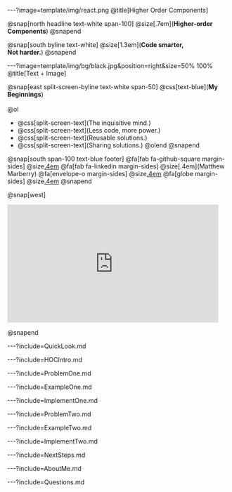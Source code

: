 ---?image=template/img/react.png
@title[Higher Order Components]

@snap[north headline text-white span-100]
@size[.7em](**Higher-order Components**)
@snapend

@snap[south byline text-white]
@size[1.3em](**Code smarter, <br> Not harder.**)
@snapend

---?image=template/img/bg/black.jpg&position=right&size=50% 100%
@title[Text + Image]

@snap[east split-screen-byline text-white span-50]
@css[text-blue](**My Beginnings**)
<br><br>
@ol
- @css[split-screen-text](The inquisitive mind.)
- @css[split-screen-text](Less code, more power.)
- @css[split-screen-text](Reusable solutions.)
- @css[split-screen-text](Sharing solutions.)
@olend
@snapend

@snap[south span-100 text-blue footer]
@fa[fab fa-github-square margin-sides]
@size[.4em](marberrym)
@fa[fab fa-linkedin margin-sides]
@size[.4em](Matthew Marberry)
@fa[envelope-o margin-sides]
@size[.4em](marberrym@gmail.com)
@fa[globe margin-sides]
@size[.4em](matthew-marberry.com)
@snapend

@snap[west]
<iframe src="https://giphy.com/embed/ujJfBwPmUDPAEdIYK7" width="480" height="269" frameBorder="0" class="giphy-embed" allowFullScreen></iframe><p><a href="https://giphy.com/gifs/light-typing-deathnote-ujJfBwPmUDPAEdIYK7"></a></p>
@snapend

---?include=QuickLook.md

---?include=HOCIntro.md

---?include=ProblemOne.md

---?include=ExampleOne.md

---?include=ImplementOne.md

---?include=ProblemTwo.md

---?include=ExampleTwo.md

---?include=ImplementTwo.md

---?include=NextSteps.md

---?include=AboutMe.md

---?include=Questions.md
